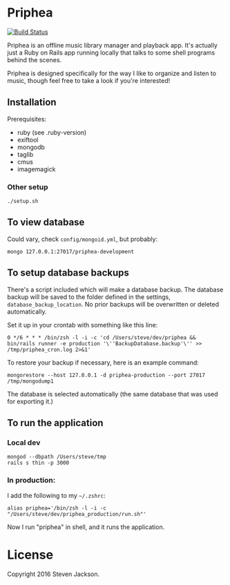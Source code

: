 # Priphea

[![Build Status](https://travis-ci.org/stevejackson/priphea.svg?branch=travis-ci)](https://travis-ci.org/stevejackson/priphea)

Priphea is an offline music library manager and playback app.
It's actually just a Ruby on Rails app running locally that talks to some shell programs behind the scenes.

Priphea is designed specifically for the way I like to organize and listen to music, though feel free to take a look if you're interested!

## Installation

Prerequisites:

* ruby (see .ruby-version)
* exiftool
* mongodb
* taglib
* cmus
* imagemagick

### Other setup

`./setup.sh`

## To view database

Could vary, check `config/mongoid.yml`, but probably:

```
mongo 127.0.0.1:27017/priphea-development
```

## To setup database backups

There's a script included which will make a database backup.
The database backup will be saved to the folder defined in the settings,
`database_backup_location`. No prior backups will be overwritten or deleted
automatically.

Set it up in your crontab with something like this line:

```
0 */6 * * * /bin/zsh -l -i -c 'cd /Users/steve/dev/priphea && bin/rails runner -e production '\''BackupDatabase.backup'\'' >> /tmp/priphea_cron.log 2>&1'
```

To restore your backup if necessary, here is an example command:

```
mongorestore --host 127.0.0.1 -d priphea-production --port 27017 /tmp/mongodump1
```

The database is selected automatically (the same database that was used for exporting it.)


## To run the application

### Local dev

```
mongod --dbpath /Users/steve/tmp
rails s thin -p 3000
```

### In production:

I add the following to my `~/.zshrc`:

```
alias priphea='/bin/zsh -l -i -c "/Users/steve/dev/priphea_production/run.sh"'
```

Now I run "priphea" in shell, and it runs the application.

# License

Copyright 2016 Steven Jackson.

